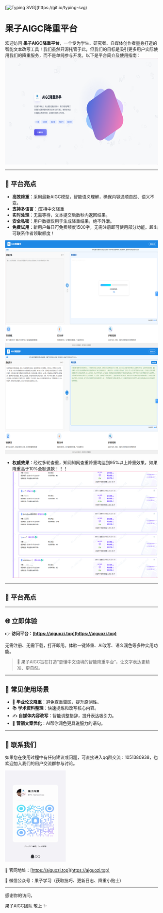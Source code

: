 [![Typing SVG](https://readme-typing-svg.herokuapp.com?color=%2300C853&size=30&center=true&vCenter=true&width=800&lines=你好，欢迎使用果子AIGC降重平台;项目可个人搭建上线，涵盖支付，备案，小程序;如果你也想搭建个人副业网站，可以进群联系;欢迎随时打扰~)](https://git.io/typing-svg)


# 果子AIGC降重平台

欢迎访问 **果子AIGC降重平台**，一个专为学生、研究者、自媒体创作者量身打造的智能文本改写工具！我们虽然开源托管于此，但我们的目标是吸引更多用户实际使用我们的降重服务，而不是单纯参与开发。以下是平台简介及使用指南：
<img src="./Snipaste_2025-07-15_09-03-52.png" alt="qq群" width="600" height="350">

---

## 🚀 平台亮点

- **高效降重**：采用最新AIGC模型，智能语义理解，确保内容通顺自然、语义不变。
- **支持多语言**：j支持中文降重
- **实时处理**：无需等待，文本提交后数秒内返回结果。
- **安全私密**：用户数据仅用于生成降重结果，绝不外泄。
- **免费试用**：新用户每日可免费额度1500字，无需注册即可使用部分功能。超出可联系作者领取额度！
<img src="./Snipaste_2025-07-15_09-05-32.png" alt="qq群" width="600" height="350">
<img src="./Snipaste_2025-07-16_11-35-57.png" alt="qq群" width="600" height="350">

- **权威效果**：经过多轮查重，知网知网查重降重均达到95%以上降重效果，如果降重高于10%全额退款！！！
  <img src="./Snipaste_2025-07-16_11-45-04.png" alt="qq群" width="600" height="350">
---
## 🚀 平台亮点


---
## 🌐 立即体验

👉 **访问平台：[https://aiguozi.top](https://aiguozi.top)**

无需注册、无需下载，打开即用。体验一键降重、AI改写、语义润色等多种实用功能。

> 🎯 果子AIGC旨在打造“更懂中文语境的智能降重平台”，让文字表达更精准、更自然。

---

## 🧩 常见使用场景

- 📝 **毕业论文降重**：避免查重雷区，提升原创性。
- 📚 **学术资料整理**：快速提炼和改写核心内容。
- ✍️ **自媒体内容改写**：智能调整措辞，提升表达吸引力。
- 📢 **营销文案优化**：AI帮你润色更具说服力的语句。

---

## 📎 联系我们

如果您在使用过程中有任何建议或问题，可直接进入qq群交流：1051380938，也欢迎加入我们的用户交流群参与讨论。

<img src="./微信图片_2025-07-15_085928_339.jpg" alt="qq群" width="200" height="300">

📮 官网地址：[https://aiguozi.top](https://aiguozi.top)

📌 微信公众号：果子学习（获取技巧、更新日志、降重小贴士）

---

感谢你的访问，

果子AIGC团队 敬上 ✨

